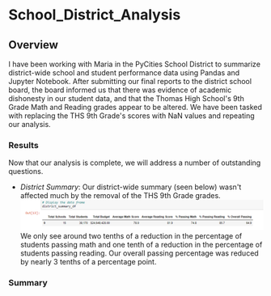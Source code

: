 # School_District_Analysis

## Overview

I have been working with Maria in the PyCities School District to summarize district-wide school and student performance data using Pandas and Jupyter Notebook. After submitting our final reports to the district school board, the board informed us that there was evidence of academic dishonesty in our student data, and that the Thomas High School's 9th Grade Math and Reading grades appear to be altered. We have been tasked with replacing the THS 9th Grade's scores with NaN values and repeating our analysis. 

### Results

Now that our analysis is complete, we will address a number of outstanding questions. 

- _District Summary_:
  Our district-wide summary (seen below) wasn't affected much by the removal of the THS 9th Grade grades. 
  ![](Resources/1_Summary_District.png)
   We only see around two tenths of a reduction in the percentage of students passing math and one tenth of a reduction in  the percentage of students passing reading. Our overall passing percentage was reduced by nearly 3 tenths of a percentage point. 
  
  
### Summary


